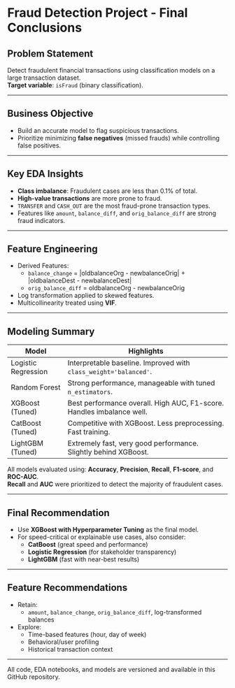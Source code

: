 # Fraud Detection Project - Final Conclusions

## Problem Statement
Detect fraudulent financial transactions using classification models on a large transaction dataset.  
**Target variable**: `isFraud` (binary classification).

---

## Business Objective
- Build an accurate model to flag suspicious transactions.
- Prioritize minimizing **false negatives** (missed frauds) while controlling false positives.

---

## Key EDA Insights
- **Class imbalance**: Fraudulent cases are less than 0.1% of total.
- **High-value transactions** are more prone to fraud.
- `TRANSFER` and `CASH_OUT` are the most fraud-prone transaction types.
- Features like `amount`, `balance_diff`, and `orig_balance_diff` are strong fraud indicators.

---

## Feature Engineering
- Derived Features:
  - `balance_change` = |oldbalanceOrg - newbalanceOrig| + |oldbalanceDest - newbalanceDest|
  - `orig_balance_diff` = oldbalanceOrg - newbalanceOrig
- Log transformation applied to skewed features.
- Multicollinearity treated using **VIF**.
  
---

## Modeling Summary

| Model               | Highlights                                              |
|--------------------|----------------------------------------------------------|
| Logistic Regression | Interpretable baseline. Improved with `class_weight='balanced'`. |
| Random Forest       | Strong performance, manageable with tuned `n_estimators`. |
| XGBoost (Tuned)     | Best performance overall. High AUC, F1-score. Handles imbalance well. |
| CatBoost (Tuned)    | Competitive with XGBoost. Less preprocessing. Fast training. |
| LightGBM (Tuned)    | Extremely fast, very good performance. Slightly behind XGBoost. |

All models evaluated using: **Accuracy**, **Precision**, **Recall**, **F1-score**, and **ROC-AUC**.  
**Recall** and **AUC** were prioritized to detect the majority of fraudulent cases.

---

## Final Recommendation

- Use **XGBoost with Hyperparameter Tuning** as the final model.
- For speed-critical or explainable use cases, also consider:
  - **CatBoost** (great speed and performance)
  - **Logistic Regression** (for stakeholder transparency)
  - **LightGBM** (fast with near-best results)

---

## Feature Recommendations

- Retain:
  - `amount`, `balance_change`, `orig_balance_diff`, log-transformed balances
- Explore:
  - Time-based features (hour, day of week)
  - Behavioral/user profiling
  - Historical transaction context

---

All code, EDA notebooks, and models are versioned and available in this GitHub repository.
